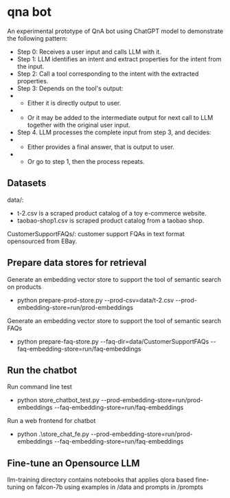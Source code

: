 # qna bot
An experimental prototype of QnA bot using ChatGPT model to demonstrate the following pattern:
- Step 0: Receives a user input and calls LLM with it.
- Step 1: LLM identifies an intent and extract properties for the intent from the input.
- Step 2: Call a tool corresponding to the intent with the extracted properties.
- Step 3: Depends on the tool's output:
- - Either it is directly output to user.
- - Or it may be added to the intermediate output for next call to LLM together with the original user input.
- Step 4. LLM processes the complete input from step 3, and decides:
- - Either provides a final answer, that is output to user.
- - Or go to step 1, then the process repeats.

## Datasets
data/:
- t-2.csv is a scraped product catalog of a toy e-commerce website.
- taobao-shop1.csv is scraped product catalog from a taobao shop.

CustomerSupportFAQs/:  customer support FQAs in text format opensourced from EBay.

## Prepare data stores for retrieval
Generate an embedding vector store to support the tool of semantic search on products
- python prepare-prod-store.py --prod-csv=data/t-2.csv --prod-embedding-store=run/prod-embeddings

Generate an embedding vector store to support the tool of semantic search FAQs
- python prepare-faq-store.py --faq-dir=data/CustomerSupportFAQs --faq-embedding-store=run/faq-embeddings

## Run the chatbot
Run command line test
- python store_chatbot_test.py --prod-embedding-store=run/prod-embeddings --faq-embedding-store=run/faq-embeddings

Run a web frontend for chatbot
- python .\store_chat_fe.py --prod-embedding-store=run/prod-embeddings --faq-embedding-store=run/faq-embeddings

## Fine-tune an Opensource LLM
llm-training directory contains notebooks that applies qlora based fine-tuning on falcon-7b using examples in /data 
and prompts in /prompts
